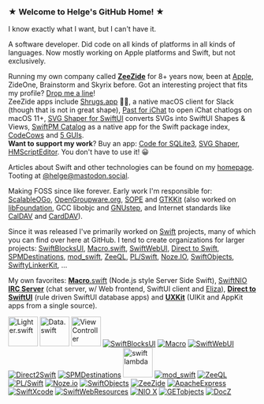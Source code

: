 ### ★ Welcome to Helge's GitHub Home! ★

I know exactly what I want, but I can't have it.

A software developer. Did code on all kinds of platforms in all kinds of languages. Now mostly working on Apple platforms and Swift, but not exclusively.

Running my own company called [**ZeeZide**](https://zeezide.de/) for 8+ years now, 
been at 
[Apple](https://support.apple.com/en-us/HT204283), ZideOne, 
Brainstorm and Skyrix before.
Got an interesting project that fits my profile? [Drop me a line](https://zeezide.com/contact.html)!
<br>
ZeeZide apps include [Shrugs.app](https://shrugs.app) 🤷‍♀️, a native macOS client for Slack (though that is not in great shape),
[Past for iChat](https://zeezide.de/en/products/past/index.html) to open iChat chatlogs on macOS 11+,
[SVG Shaper for SwiftUI](https://zeezide.de/en/products/svgshaper/index.html) converts SVGs into SwiftUI Shapes & Views,
[SwiftPM Catalog](https://zeezide.de/en/products/swiftpmcatalog/) as a native app for the Swift package index,
[CodeCows](https://zeezide.de/en/products/codecows/index.html) and
[5 GUIs](https://zeezide.de/en/products/5guis/index.html).<br>
**Want to support my work**? 
Buy an app:
[Code for SQLite3](https://apps.apple.com/us/app/code-for-sqlite3/id1638111010),
[SVG Shaper](https://apps.apple.com/us/app/svg-shaper-for-swiftui/id1566140414),
[HMScriptEditor](https://apps.apple.com/us/app/hmscripteditor/id1483239744).
You don't have to use it! 😀

Articles about Swift and other technologies can be found on my
[homepage](https://www.helgehess.eu/articles.html).
Tooting at [@helge@mastodon.social](https://mastodon.social/@helge).

Making FOSS since like forever.
Early work I'm responsible for:
[ScalableOGo](http://www.scalableogo.org),
[OpenGroupware.org](http://www.opengroupware.org),
[SOPE](http://sope.opengroupware.org) and
[GTKKit](http://ftp.gnome.org/pub/gimp/gtk/objc-gtkkit/)
(also worked on
[libFoundation](https://github.com/AlwaysRightInstitute/libFoundation),
GCC libobjc and [GNUstep](http://www.gnustep.org),
and Internet standards like [CalDAV](http://caldav.de) and [CardDAV](http://carddav.de)).

Since it was released I've primarily worked on 
[Swift](https://swift.org) 
projects, many of which you can find over here at GitHub.
I tend to create organizations for larger projects:
[SwiftBlocksUI](https://github.com/SwiftBlocksUI),
[Macro.swift](https://github.com/Macro-swift),
[SwiftWebUI](https://github.com/SwiftWebUI),
[Direct to Swift](https://github.com/DirectToSwift),
[SPMDestinations](https://github.com/SPMDestinations),
[mod_swift](https://github.com/modswift),
[ZeeQL](https://github.com/ZeeQL),
[PL/Swift](https://github.com/PL-Swift),
[Noze.IO](https://github.com/NozeIO),
[SwiftObjects](https://github.com/SwiftObjects),
[SwiftyLinkerKit](https://github.com/SwiftyLinkerKit), …


My own favorites:
[**Macro**.swift](https://github.com/Macro-swift/MacroApp/blob/develop/README.md) 
(Node.js style Server Side Swift),
[SwiftNIO **IRC Server**](https://github.com/NozeIO/swift-nio-irc-server) 
(chat server, w/ Web frontend, SwiftUI client and [Eliza](https://en.wikipedia.org/wiki/ELIZA)),
[**Direct to SwiftUI**](https://github.com/DirectToSwift/DirectToSwiftUI) 
(rule driven SwiftUI database apps)
and
[**UXKit**](https://github.com/ZeeZide/UXKit) 
(UIKit and AppKit apps from a single source).

<a href="https://github.com/Lighter-swift"><img width=60 height=60  src="https://avatars.githubusercontent.com/u/109075531?s=200&v=4" alt="Lighter.swift" /></a>
<a href="https://github.com/Data-swift"><img width=60 height=60  src="https://avatars.githubusercontent.com/u/145857583?s=60&v=4" alt="Data.swift" /></a>
<a href="https://github.com/ZeeZide/ViewController"><img width=60 height=60  src="http://www.alwaysrightinstitute.com/images/vc/ViewControllerIcon256.png" alt="ViewController"     /></a>
<a href="https://github.com/SwiftBlocksUI"       ><img src="https://avatars0.githubusercontent.com/u/68433678?s=60&v=4" alt="SwiftBlocksUI"     /></a>
<a href="https://github.com/Macro-swift"         ><img src="https://avatars1.githubusercontent.com/u/59569168?s=60&v=4" alt="Macro"             /></a>
<a href="https://github.com/SwiftWebUI"          ><img src="https://avatars1.githubusercontent.com/u/52378706?s=60&v=4" alt="SwiftWebUI"        /></a>
<a href="https://github.com/DirectToSwift"       ><img src="https://avatars3.githubusercontent.com/u/55363107?s=60&v=4" alt="Direct2Swift"      /></a>
<a href="https://github.com/SPMDestinations"     ><img src="https://avatars3.githubusercontent.com/u/69114296?s=60&v=4" alt="SPMDestinations"   /></a>
<a href="https://github.com/SwiftXcode/swift-lambda"><img src="https://avatars.githubusercontent.com/u/36967536?s=200&v=4" alt="swift lambda" width="60" height="60" /></a>
<a href="https://github.com/modswift"            ><img src="https://avatars1.githubusercontent.com/u/26199566?s=60&v=4" alt="mod_swift"         /></a>
<a href="https://github.com/ZeeQL"               ><img src="https://avatars1.githubusercontent.com/u/26922908?s=60&v=4" alt="ZeeQL"             /></a>
<a href="https://github.com/PL-Swift"            ><img src="https://avatars0.githubusercontent.com/u/35143538?s=60&v=4" alt="PL/Swift"          /></a>
<a href="https://github.com/NozeIO"              ><img src="https://avatars1.githubusercontent.com/u/19689921?s=60&v=4" alt="Noze.io"           /></a>
<a href="https://github.com/SwiftObjects"        ><img src="https://avatars3.githubusercontent.com/u/39711873?s=60&v=4" alt="SwiftObjects"      /></a>
<a href="https://github.com/ZeeZide"             ><img src="https://avatars0.githubusercontent.com/u/10814202?s=60&v=4" alt="ZeeZide"           /></a>
<a href="https://github.com/ApacheExpress"       ><img src="https://avatars0.githubusercontent.com/u/26922917?s=60&v=4" alt="ApacheExpress"     /></a>
<a href="https://github.com/SwiftXcode"          ><img src="https://avatars1.githubusercontent.com/u/36967536?s=60&v=4" alt="SwiftXcode"        /></a>
<a href="https://github.com/SwiftWebResources"   ><img src="https://avatars2.githubusercontent.com/u/39731555?s=60&v=4" alt="SwiftWebResources" /></a>
<a href="https://github.com/SwiftNIOExtras"      ><img src="https://avatars1.githubusercontent.com/u/41732830?s=60&v=4" alt="NIO X"             /></a>
<a href="https://github.com/GETobjects"          ><img src="https://avatars1.githubusercontent.com/u/50487274?s=60&v=4" alt="GETobjects"        /></a>
<a href="https://github.com/DoccZz"              ><img src="https://avatars1.githubusercontent.com/u/86746085?s=60&v=4" alt="DocZ"              /></a>
